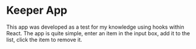 # Keeper App
This app was developed as a test for my knowledge using hooks within React. The app is quite simple, enter an item in the input box, add it to the list, click the item to remove it.
